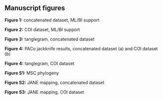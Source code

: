 ## Manuscript figures

**Figure 1:** concatenated dataset, ML/BI support

**Figure 2:** COI dataset, ML/BI support

**Figure 3:** tanglegram, concatenated dataset

**Figure 4:** PACo jackknife results, concatenated dataset (a) and COI dataset (b)

**Figure 4:** tanglegram, COI dataset

**Figure S1:** MSC phylogeny

**Figure S2:** JANE mapping, concatenated dataset

**Figure S3:** JANE mapping, COI dataset
